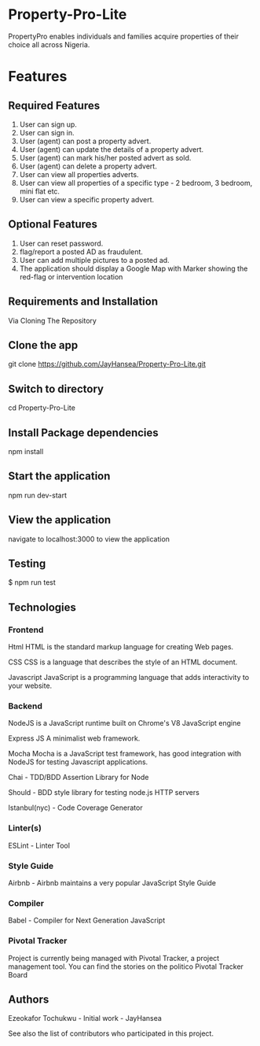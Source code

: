 # Property-Pro-Lite
PropertyPro enables individuals and families acquire properties of their choice all across Nigeria.

# Features
## Required Features

1. User can sign up.
2. User can sign in.
3. User (agent) can post a property advert.
4. User (agent) can update the details of a property advert.
5. User (agent) can mark his/her posted advert as sold.
6. User (agent) can delete a property advert.
7. User can view all properties adverts.
8. User can view all properties of a specific type - 2 bedroom, 3 bedroom, mini flat etc.
9. User can view a specific property advert.

## Optional Features
1. User can reset password.
2. flag/report a posted AD as fraudulent.
3. User can add multiple pictures to a posted ad.
4. The application should display a Google Map with Marker showing the red-flag or intervention location

## Requirements and Installation
Via Cloning The Repository

## Clone the app
git clone https://github.com/JayHansea/Property-Pro-Lite.git

## Switch to directory
cd Property-Pro-Lite

## Install Package dependencies
npm install

## Start the application
npm run dev-start

## View the application
navigate to localhost:3000 to view the application

## Testing
$ npm run test

## Technologies
### Frontend
Html HTML is the standard markup language for creating Web pages.

CSS CSS is a language that describes the style of an HTML document.

Javascript JavaScript is a programming language that adds interactivity to your website.

### Backend
NodeJS is a JavaScript runtime built on Chrome's V8 JavaScript engine

Express JS A minimalist web framework.

Mocha Mocha is a JavaScript test framework, has good integration with NodeJS for testing Javascript applications.

Chai - TDD/BDD Assertion Library for Node

Should - BDD style library for testing node.js HTTP servers

Istanbul(nyc) - Code Coverage Generator

### Linter(s)
ESLint - Linter Tool

### Style Guide
Airbnb - Airbnb maintains a very popular JavaScript Style Guide

### Compiler
Babel - Compiler for Next Generation JavaScript

### Pivotal Tracker
Project is currently being managed with Pivotal Tracker, a project management tool. You can find the stories on the politico Pivotal Tracker Board

## Authors
Ezeokafor Tochukwu - Initial work - JayHansea

See also the list of contributors who participated in this project.

